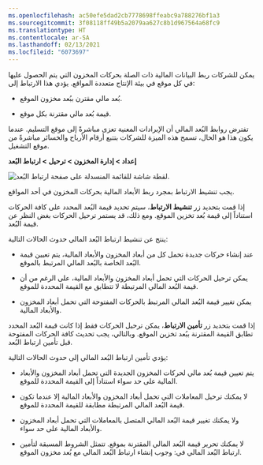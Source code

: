 ```yaml
---
ms.openlocfilehash: ac50efe5dad2cb7778698ffeabc9a788276bf1a3
ms.sourcegitcommit: 3f08118ff49b5a2079aa627c8b1d967564a68fc9
ms.translationtype: HT
ms.contentlocale: ar-SA
ms.lasthandoff: 02/13/2021
ms.locfileid: "6073697"
---
```

يمكن للشركات ربط البيانات المالية ذات الصلة بحركات المخزون التي يتم الحصول عليها في كل موقع في بيئة الإنتاج متعددة المواقع. يؤدي هذا الارتباط إلى:

-   بُعد مالي مقترن ببُعد مخزون الموقع.

-   قيمة بُعد مالي مقترنة بكل موقع.

تفترض روابط البُعد المالي أن الإيرادات المعنية تعزى مباشرةً إلى موقع التسليم. عندما يكون هذا هو الحال، تسمح هذه الميزة للشركات بتتبع أرقام الأرباح والخسائر مباشرةً من موقع التشغيل.

**إعداد > إدارة المخزون > ترحيل > ارتباط البُعد**

![لقطة شاشة للقائمة المنسدلة على صفحة ارتباط البُعد.](../media/dimension-link.png) 


يجب تنشيط الارتباط بمجرد ربط الأبعاد المالية بحركات المخزون في أحد المواقع.

إذا قمت بتحديد زر **تنشيط الارتباط**، سيتم تحديد قيمة البُعد المحدد على كافة الحركات استناداً إلى قيمة بُعد تخزين الموقع. ومع ذلك، قد يستمر ترحيل الحركات بغض النظر عن قيمة البُعد.

ينتج عن تنشيط ارتباط البُعد المالي حدوث الحالات التالية:

-   عند إنشاء حركات جديدة تحمل كل من أبعاد المخزون والأبعاد المالية، يتم تعيين قيمة البُعد الخاصة بالبُعد المالي المرتبط بالموقع.

-   يمكن ترحيل الحركات التي تحمل أبعاد المخزون والأبعاد المالية، على الرغم من أن قيمة البُعد المالي المرتبطة لا تتطابق مع القيمة المحددة للموقع.

-   يمكن تغيير قيمة البُعد المالي المرتبط بالحركات المفتوحة التي تحمل أبعاد المخزون والأبعاد المالية.

إذا قمت بتحديد زر **تأمين الارتباط**، يمكن ترحيل الحركات فقط إذا كانت قيمة البُعد المحدد تطابق القيمة المقترنة ببُعد تخزين الموقع.
وبالتالي، يجب تحديث كافة الحركات المفتوحة قبل تأمين ارتباط البُعد.

يؤدي تأمين ارتباط البُعد المالي إلى حدوث الحالات التالية:

-   يتم تعيين قيمة بُعد مالي لحركات المخزون الجديدة التي تحمل أبعاد المخزون والأبعاد المالية على حد سواء استناداً إلى القيمة المحددة للموقع.

-   لا يمكنك ترحيل المعاملات التي تحمل أبعاد المخزون والأبعاد المالية إلا عندما تكون قيمة البُعد المالي المرتبطة مطابقة للقيمة المحددة للموقع.

-   ولا يمكنك تغيير قيمة البُعد المالي المتصل بالمعاملات التي تحمل أبعاد المخزون والأبعاد المالية على حد سواء.

-   لا يمكنك تحرير قيمة البُعد المالي المقترنة بموقع. تتمثل الشروط المسبقة لتأمين ارتباط‬ البُعد المالي في: وجوب إنشاء ارتباط البُعد المالي مع بُعد مخزون الموقع.
